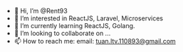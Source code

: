 - 👋 Hi, I’m @Rent93
- 👀 I’m interested in ReactJS, Laravel, Microservices
- 🌱 I’m currently learning ReactJS, Golang.
- 💞️ I’m looking to collaborate on ...
- 📫 How to reach me: email: tuan.ltv.110893@gmail.com

<!---
Rent93/Rent93 is a ✨ special ✨ repository because its `README.md` (this file) appears on your GitHub profile.
You can click the Preview link to take a look at your changes.
--->

